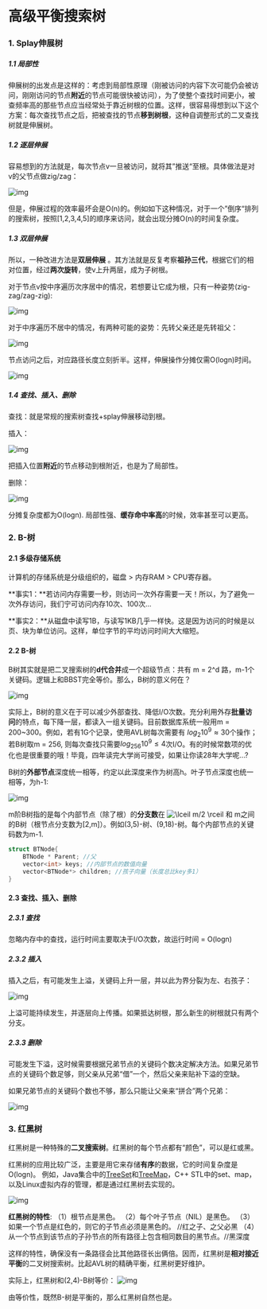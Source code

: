 # 高级平衡搜索树

### 1. Splay伸展树

##### 1.1 局部性

伸展树的出发点是这样的：考虑到局部性原理（刚被访问的内容下次可能仍会被访问，刚刚访问的节点**附近**的节点可能很快被访问），为了使整个查找时间更小，被查频率高的那些节点应当经常处于靠近树根的位置。这样，很容易得想到以下这个方案：每次查找节点之后，把被查找的节点**移到树根**，这种自调整形式的二叉查找树就是伸展树。

##### 1.2 逐层伸展

容易想到的方法就是，每次节点v一旦被访问，就将其”推送“至根。具体做法是对v的父节点做zig/zag：

![img](https://pic4.zhimg.com/v2-724d2732bf743cb11d413dc35f60ee5f_b.jpg)



但是，伸展过程的效率最坏会是O(n)的。例如如下这种情况，对于一个”倒序“排列的搜索树，按照[1,2,3,4,5]的顺序来访问，就会出现分摊O(n)的时间复杂度。

##### 1.3 双层伸展

所以，一种改进方法是**双层伸展** 。其方法就是反复考察**祖孙三代**，根据它们的相对位置，经过**两次旋转**，使v上升两层，成为子树根。

对于节点v按中序遍历次序居中的情况，若想要让它成为根，只有一种姿势(zig-zag/zag-zig):

![img](https://pic4.zhimg.com/v2-04dc1d096c349da21801f0fdbba16f97_b.jpg)

对于中序遍历不居中的情况，有两种可能的姿势：先转父亲还是先转祖父：

![img](https://pic3.zhimg.com/v2-f7bd458fbdf64d3d624fc0adf61ffb4e_b.jpg)

节点访问之后，对应路径长度立刻折半。这样，伸展操作分摊仅需O(logn)时间。

![img](https://pic2.zhimg.com/v2-c1fac7b1ee4312b64d8e96f7f1b50dad_b.jpg)

##### 1.4 查找、插入、删除

查找：就是常规的搜索树查找+splay伸展移动到根。

插入：

![img](https://pic4.zhimg.com/v2-c708bbdf9b9a1a00523b329c8afe52af_b.jpg)

把插入位置**附近**的节点移动到根附近，也是为了局部性。

删除：

![img](https://pic1.zhimg.com/v2-e7e782186a3d84f04bb4ce9ed58444b0_b.jpg)



分摊复杂度都为O(logn). 局部性强、**缓存命中率高**的时候，效率甚至可以更高。



### 2. B-树

#### 2.1 多级存储系统

计算机的存储系统是分级组织的，磁盘 > 内存RAM > CPU寄存器。

**事实1：**若访问内存需要一秒，则访问一次外存需要一天！所以，为了避免一次外存访问，我们宁可访问内存10次、100次...

**事实2：**从磁盘中读写1B，与读写1KB几乎一样快。这是因为访问的时候是以页、块为单位访问。这样，单位字节的平均访问时间大大缩短。

#### 2.2 B-树

B树其实就是把二叉搜索树的**d代合并**成一个超级节点：共有 m = 2^d 路，m-1个关键码。逻辑上和BBST完全等价。那么，B树的意义何在？

![img](https://pic4.zhimg.com/v2-f83c7986b22afa7b9edcd36665455e23_b.jpg)


  实际上，B树的意义在于可以减少外部查找、降低I/O次数。充分利用外存**批量访问**的特点，每下降一层，都读入一组关键码。目前数据库系统一般用m = 200~300。例如，若有1G个记录，使用AVL树每次需要有 $log_2 10^9 \approx 30$个操作；若B树取m = 256, 则每次查找只需要$log_{256}{10^9} \leq 4$次I/O。有的时候常数项的优化也是很重要的哦！毕竟，四年读完大学尚可接受，如果让你读28年大学呢...?

B树的**外部节点**深度统一相等，约定以此深度来作为树高h。叶子节点深度也统一相等，为h-1:

![img](https://pic1.zhimg.com/v2-a4a3763af8effa32d6a0be90f8fa4a14_b.jpg)

m阶B树指的是每个内部节点（除了根）的**分支数**在  ![\lceil m/2 \rceil ](https://www.zhihu.com/equation?tex=%5Clceil%20m%2F2%20%5Crceil%20)  和 m之间的B树（根节点分支数为[2,m]）。例如(3,5)-树、(9,18)-树。每个内部节点的关键码数为m-1.

```c++
struct BTNode{
    BTNode * Parent; //父
    vector<int> keys; //内部节点的数值向量
    vector<BTNode*> children; //孩子向量（长度总比key多1）
}
```



#### 2.3 查找、插入、删除

##### 2.3.1 查找

忽略内存中的查找，运行时间主要取决于I/O次数，故运行时间 = O(logn)

##### 2.3.2 插入

插入之后，有可能发生上溢，关键码上升一层，并以此为界分裂为左、右孩子：

![img](https://pic2.zhimg.com/v2-b7729bc28edbb75d1b6292e45e917af5_b.jpg)

上溢可能持续发生，并逐层向上传播。如果抵达树根，那么新生的树根就只有两个分支。

##### 2.3.3 删除

可能发生下溢，这时候需要根据兄弟节点的关键码个数决定解决方法。如果兄弟节点的关键码个数足够，则父亲从兄弟“借”一个，然后父亲来贴补下溢的空缺。

如果兄弟节点的关键码个数也不够，那么只能让父亲来“拼合”两个兄弟：


![img](https://pic3.zhimg.com/v2-2e9984a4d9a7d0db97ad96116dc0b172_b.jpg)





### 3. 红黑树

红黑树是一种特殊的**二叉搜索树**。红黑树的每个节点都有“颜色”，可以是红或黑。

红黑树的应用比较广泛，主要是用它来存储**有序**的数据，它的时间复杂度是O(logn)。
例如，Java集合中的[TreeSet](http://www.cnblogs.com/skywang12345/p/3311268.html)和[TreeMap](http://www.cnblogs.com/skywang12345/p/3310928.html)，C++ STL中的set、map，以及Linux虚拟内存的管理，都是通过红黑树去实现的。

![img](https://images0.cnblogs.com/i/497634/201403/251730074203156.jpg)



**红黑树的特性**:
（1）根节点是黑色。
（2）每个叶子节点（NIL）是黑色。
（3）如果一个节点是红色的，则它的子节点必须是黑色的。 //红之子、之父必黑
（4）从一个节点到该节点的子孙节点的所有路径上包含相同数目的黑节点。//黑深度


这样的特性，确保没有一条路径会比其他路径长出俩倍。因而，红黑树是**相对接近平衡**的二叉树搜索树。比起AVL树的精确平衡，红黑树更好维护。

实际上，红黑树和(2,4)-B树等价：
![img](https://pic1.zhimg.com/v2-6c77fde1dd557e9807bee6092fa3a2e0_b.jpg)

  由等价性，既然B-树是平衡的，那么红黑树自然也是。







